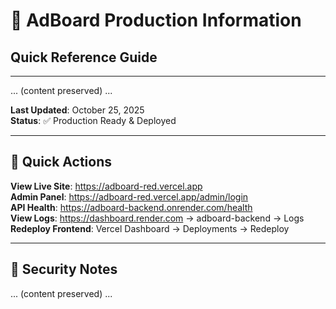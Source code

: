 # 🚀 AdBoard Production Information
## Quick Reference Guide

---

... (content preserved) ...

**Last Updated**: October 25, 2025  
**Status**: ✅ Production Ready & Deployed

---

## 🎉 Quick Actions

**View Live Site**: https://adboard-red.vercel.app  
**Admin Panel**: https://adboard-red.vercel.app/admin/login  
**API Health**: https://adboard-backend.onrender.com/health  
**View Logs**: https://dashboard.render.com → adboard-backend → Logs  
**Redeploy Frontend**: Vercel Dashboard → Deployments → Redeploy  

---

## 🔐 Security Notes

... (content preserved) ...
